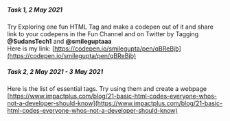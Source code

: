 ##### Task 1,  2 May 2021
Try Exploring one fun HTML Tag and make a codepen out of it and share link to your codepens in the Fun Channel and on Twitter by Tagging **@SudansTech1** and **@smileguptaaa**
<br />
Here is my link: [https://codepen.io/smilegupta/pen/qBReBjb](https://codepen.io/smilegupta/pen/qBReBjb)


##### Task 2, 2 May 2021 - 3 May 2021
Here is the list of essential tags. Try using them and create a webpage
<br />
[https://www.impactplus.com/blog/21-basic-html-codes-everyone-whos-not-a-developer-should-know](https://www.impactplus.com/blog/21-basic-html-codes-everyone-whos-not-a-developer-should-know)


